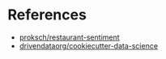 # References

- [proksch/restaurant-sentiment](https://github.com/proksch/restaurant-sentiment/tree/main)
- [drivendataorg/cookiecutter-data-science](https://github.com/drivendataorg/cookiecutter-data-science)
